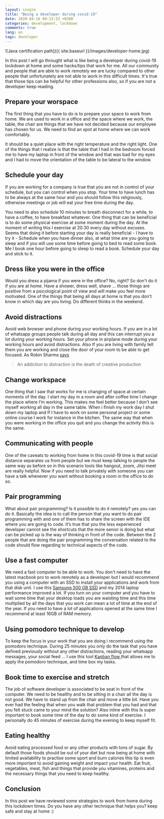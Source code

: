 ```yaml
---
layout: single
title: "Being a developer during covid-19"
date: 2020-04-16 00:13:53 +0200
categories: development, lockdown
comments: true
lang: en
tags: developer
---
```


![Java certification path]({{ site.baseurl }}/images/developer-home.jpg)

In this post I will go throught what is like being a developer during covid-19 lockdown at home and some hacks/tips that work for me. All our community and people that are able to work remotely we are lucky compared to other people that unfortunately are not able to work in this difficult times. It's true that those tips can be helpful for other professions also, so if you are not a developer keep reading.

Prepare your worspace
-----------------------
The first thing that you have to do is to prepare your space to work from home. We are used to work in a office and the space where we work, the table, the chair are things that we have not decided because our employee has chosen for us. We need to find an spot at home where we can work comfortably. 

It should be a quiet place with the right temperature and the right light. One of the things that I realize is that the table that I had in the bedroom forced me to have my laptop in front of the window and that was bad for my eyes and I had to move the orientation of the table to be lateral to the window.  

Schedule your day
-----------------------
If you are working for a company is true that you are not in control of your schedule, but you can control when you stop. Your time to have lunch has to be always at the same hour and you should follow this religiously, otherwise meetings or job will eat your free time during the day. 

You need to also schedule 10 minutes to breath disconnect for a while, to have a coffee, to have breakfast whatever. One thing that can be beneficial is to do some physical exercise at some moment during the day. At the moment of writing this I exercise at 20:30 every day without excuses. Seems that doing it before starting your day is really beneficial - I have to try it - Schedule when you have dinner also, at what time are you going to sleep and if you will use some time before going to bed to read some book. Me I book one hour before going to sleep to read a book. Schedule your day and stick to it.

Dress like you were in the office
---------------------------------
Would you dress a pijama if you were in the office? No, right? So don't do it if you are at home. Have a shower, dress well, shave ... those things are positive from a psicological point of view and will make you feel more motivated. One of the things that being all days at home is that you don't know in which day are you living. Do different thinks in the weekend.     

Avoid distractions
------------------------
Avoid web browser and phone during your working hours. If you are in a lot of whatsapp groups people talk during all day and this can interrupt you a lot during your working hours. Set your phone in airplane mode during your working hours and avoid distractions. 
Also If you are living with family tell them you are working and close the door of your room to be able to get focused. As Robin Sharma <a href="https://twitter.com/robinsharma/status/445596824993144832?lang=es">says</a> 
> An addiction to distraction is the death of creative production

Change workspace
------------------------
One thing that I saw that works for me is changing of space at certain moments of the day. I start my day in a room and after coffee time I change the place where I’m working. This makes me feel better because I don’t see myself working all day in the same table. When i finish my work day I shut down my laptop and If I have to work on some personal project or some online course I work for instance in the kitchen. The same way that when you were working in the office you quit and you change the activity this is the same.

Communicating with people
-------------------------
One of the caveats to working from home in this covid-19 time is that social distance separates us from people but we must keep talking to people the same way as before so in this scenario tools like hangout, zoom, Jitsi meet are really helpful. Now if you need to talk privately with someone you can have a talk whenever you want without booking a room in the office to do so.

Pair programming
------------------------- 
What about pair programming? Is it possible to do it remotely? yes you can do it. Basically the idea is to call the person that you want to do pair programming with and one of them has to share the screen with the IDE where you are going to code. It’s true that you the less experienced developer cannot see the shortcuts that the more senior is doing but what can be picked up is the way of thinking in front of the code. Between the 2 people that are doing the pair programming the conversation related to the code should flow regarding to technical aspects of the code.

Use a fast computer
--------------------------
We need a fast computer to be able to work. You don't need to have the latest macbook pro to work remotely as a developer but I would recommend you using a computer with an SSD to install your applications and work from that disk unit. I use this <a href="https://www.amazon.es/gp/product/B078WQT6S6/ref=as_li_tl?ie=UTF8&camp=3638&creative=24630&creativeASIN=B078WQT6S6&linkCode=as2&tag=almanbl01-21&linkId=32dfd1011ba50e70dd6607455e256f26">Samsung 500 GB SSD</a> and my 2014 laptop performance improved a lot. If you turn on your computer and you have to wait some time that your desktop loads you are waisting time and this time multiplied by all the days that you work can mean a lot of time at the end of the year. If you need to have a lot of applications opened at the same time I recommend at least 16GB of RAM memory.  

Using pomodoro technique to develop
-----------------------------------
To keep the focus in your work that you are doing i recommend using the pomodoro technique. During 25 minutes you only do the task that you have defined previously without any other distractions, reading your whatsapp messages, your social feed … 
I use this tool <a href="https://kanbanflow.com/"> Kanban flow 
</a> that allows me to apply the pomodoro technique, and time box my tasks.

Book time to exercise and stretch
----------------------------------
The job of software developer is associated to be seat in front of the computer.
We need to be healthy and to be sitting in a chair all the day is not good. We have to stand up from the chair and move a little bit. Have you ever had the feeling that when you walk that problem that you had and that you felt stuck came to your mind the solution? Also inline with this Is super important to book some time of the day to do some kind of exercise. I personally do 45 minutes of exercise during the evening to keep myself fit. 

Eating healthy
-------------------------
Avoid eating processed food or any other products with tons of sugar. By default those foods should be out of your diet but now being at home with limited availability to practise some sport and burn calories this tip is even more important to avoid gaining weight and impact your health. Eat fruit, vegetables, meat, fish and things that provide you vitamines, proteins and the necessary things that you need to keep healthy. 

Conclusion
------------------------
In this post we have reviewed some strategies to work from home during this lockdown times. Do you have any other technique that helps you? keep safe and stay at home :)

